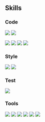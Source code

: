 ## Skills
### Code

[![](https://img.shields.io/badge/Python-2B5B84?style=for-the-badge&logo=python&logoColor=FFDF76)](https://www.python.org/)
[![](https://img.shields.io/badge/Django-0C4B33?style=for-the-badge&logo=django&logoColor=FFFFFF)](https://www.djangoproject.com/)

[![](https://img.shields.io/badge/JavaScript-F7DF1E?style=for-the-badge&logo=JavaScript&logoColor=black)](https://developer.mozilla.org/en-US/docs/Web/JavaScript)
[![](https://img.shields.io/badge/React-20232A?style=for-the-badge&logo=react&logoColor=61DAFB)](https://reactjs.org/)
[![](https://img.shields.io/badge/Node.js-43853D?style=for-the-badge&logo=node.js&logoColor=white)](https://nodejs.org/en/)
[![](https://img.shields.io/badge/Express-000000?style=for-the-badge&logo=Express&logoColor=white)](https://expressjs.com/)
<!---
[![](https://img.shields.io/badge/Redux-764ABC?style=for-the-badge&logo=Redux&logoColor=white)](https://redux.js.org/)
[![](https://img.shields.io/badge/Next.js-000000?style=for-the-badge&logo=next.js&logoColor=white)](https://nextjs.org/)

[![](https://img.shields.io/badge/GraphQL-E10098?style=for-the-badge&logo=graphql&logoColor=white)](https://graphql.org/)
--->
### Style

[![](https://img.shields.io/badge/CSS-1572B6?style=for-the-badge&logo=css3&logoColor=white)](https://developer.mozilla.org/en-US/docs/Web/CSS/Reference)
[![](https://img.shields.io/badge/Sass-CC6699?style=for-the-badge&logo=Sass&logoColor=white)](https://sass-lang.com/)

### Test

[![](https://img.shields.io/badge/Jest-C21325?style=for-the-badge&logo=jest&logoColor=white)](https://jestjs.io/)

### Tools

![](https://img.shields.io/badge/GitHub-181717?style=for-the-badge&logo=GitHub&logoColor=white)
![](https://img.shields.io/badge/GitLab-330F63?style=for-the-badge&logo=GitLab&logoColor=white)
![](https://img.shields.io/badge/Postman-FF6C37?style=for-the-badge&logo=Postman&logoColor=white)
![](https://img.shields.io/badge/Figma-F24E1E?style=for-the-badge&logo=Figma&logoColor=white)
[![](https://img.shields.io/badge/PyPI-0073b7?style=for-the-badge&logo=pypi&logoColor=white)](https://pypi.org/)
![](https://img.shields.io/badge/NPM-CB3837?style=for-the-badge&logo=npm&logoColor=white)

<!---
dylanchesnouard/dylanchesnouard is a ✨ special ✨ repository because its `README.md` (this file) appears on your GitHub profile.
You can click the Preview link to take a look at your changes.
--->

